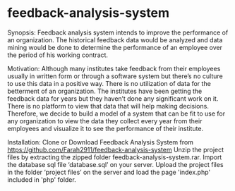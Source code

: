 # feedback-analysis-system

Synopsis:
Feedback analysis system intends to improve the performance of an organization. The historical feedback data would be analyzed and data mining 
would be done to determine the performance of an employee over the period of his working contract.

Motivation:
Although many institutes take feedback from their employees usually in written form or through a software system but there’s no culture to use this 
data in a positive way. There is no utilization of data for the betterment of an organization. The institutes have been getting the feedback data 
for years but they haven’t done any significant work on it. There is no platform to view that data that will help making decisions. Therefore, we 
decide to build a model of a system that can be fit to use for any organization to view the data they collect every year from their employees and 
visualize it to see the performance of their institute. 

Installation:
Clone or Download Feedback Analysis System from https://github.com/Farah2911/feedback-analysis-system 
Unzip the project files by extracting the zipped folder feedback-analysis-system.rar. 
Import the database sql file ‘database.sql’ on your server. 
Upload the project files in the folder ‘project files’ on the server and load the page 'index.php' included in 'php' folder.


